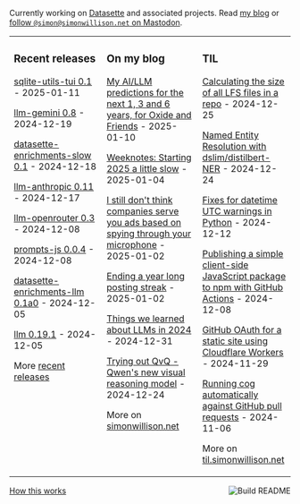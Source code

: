 Currently working on [Datasette](https://datasette.io/) and associated projects. Read [my blog](https://simonwillison.net/) or <a href="https://fedi.simonwillison.net/@simon">follow `@simon@simonwillison.net` on Mastodon</a>.

<table><tr><td valign="top" width="33%">

### Recent releases
<!-- recent_releases starts -->
[sqlite-utils-tui 0.1](https://github.com/simonw/sqlite-utils-tui/releases/tag/0.1) - 2025-01-11

[llm-gemini 0.8](https://github.com/simonw/llm-gemini/releases/tag/0.8) - 2024-12-19

[datasette-enrichments-slow 0.1](https://github.com/datasette/datasette-enrichments-slow/releases/tag/0.1) - 2024-12-18

[llm-anthropic 0.11](https://github.com/simonw/llm-anthropic/releases/tag/0.11) - 2024-12-17

[llm-openrouter 0.3](https://github.com/simonw/llm-openrouter/releases/tag/0.3) - 2024-12-08

[prompts-js 0.0.4](https://github.com/simonw/prompts-js/releases/tag/0.0.4) - 2024-12-08

[datasette-enrichments-llm 0.1a0](https://github.com/datasette/datasette-enrichments-llm/releases/tag/0.1a0) - 2024-12-05

[llm 0.19.1](https://github.com/simonw/llm/releases/tag/0.19.1) - 2024-12-05
<!-- recent_releases ends -->
More [recent releases](https://github.com/simonw/simonw/blob/main/releases.md)
</td><td valign="top" width="34%">

### On my blog
<!-- blog starts -->
[My AI/LLM predictions for the next 1, 3 and 6 years, for Oxide and Friends](https://simonwillison.net/2025/Jan/10/ai-predictions/) - 2025-01-10

[Weeknotes: Starting 2025 a little slow](https://simonwillison.net/2025/Jan/4/weeknotes/) - 2025-01-04

[I still don't think companies serve you ads based on spying through your microphone](https://simonwillison.net/2025/Jan/2/they-spy-on-you-but-not-like-that/) - 2025-01-02

[Ending a year long posting streak](https://simonwillison.net/2025/Jan/2/ending-a-year-long-posting-streak/) - 2025-01-02

[Things we learned about LLMs in 2024](https://simonwillison.net/2024/Dec/31/llms-in-2024/) - 2024-12-31

[Trying out QvQ - Qwen's new visual reasoning model](https://simonwillison.net/2024/Dec/24/qvq/) - 2024-12-24
<!-- blog ends -->
More on [simonwillison.net](https://simonwillison.net/)
</td><td valign="top" width="33%">

### TIL
<!-- tils starts -->
[Calculating the size of all LFS files in a repo](https://til.simonwillison.net/git/size-of-lfs-files) - 2024-12-25

[Named Entity Resolution with dslim/distilbert-NER](https://til.simonwillison.net/llms/bert-ner) - 2024-12-24

[Fixes for datetime UTC warnings in Python](https://til.simonwillison.net/python/utc-warning-fix) - 2024-12-12

[Publishing a simple client-side JavaScript package to npm with GitHub Actions](https://til.simonwillison.net/npm/npm-publish-github-actions) - 2024-12-08

[GitHub OAuth for a static site using Cloudflare Workers](https://til.simonwillison.net/cloudflare/workers-github-oauth) - 2024-11-29

[Running cog automatically against GitHub pull requests](https://til.simonwillison.net/github-actions/cog) - 2024-11-06
<!-- tils ends -->
More on [til.simonwillison.net](https://til.simonwillison.net/)
</td></tr></table>

<a href="https://github.com/simonw/simonw/actions"><img src="https://github.com/simonw/simonw/workflows/Build%20README/badge.svg" align="right" alt="Build README"></a> <a href="https://simonwillison.net/2020/Jul/10/self-updating-profile-readme/">How this works</a>
